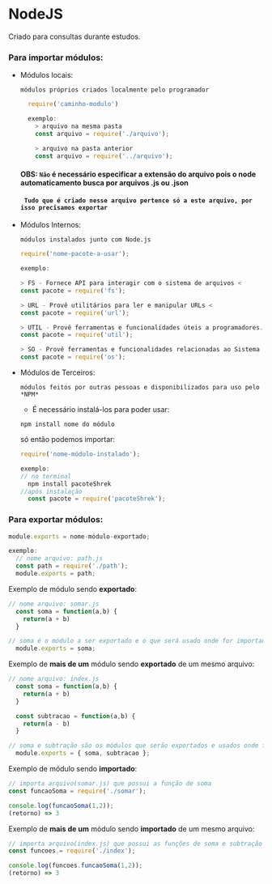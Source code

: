 # NodeJS
 Criado para consultas durante estudos.

### Para importar módulos: 
  * Módulos locais:

    `módulos próprios criados localmente pelo programador`
    ```javascript
      require('caminho-modulo')

      exemplo: 
        > arquivo na mesma pasta
        const arquivo = require('./arquivo');

        > arquivo na pasta anterior
        const arquivo = require('../arquivo');
    ```
    #### OBS: `Não` é necessário especificar a extensão do arquivo pois o node automaticamento busca por arquivos **.js** ou **.json**
    #### ` Tudo que é criado nesse arquivo pertence só a este arquivo, por isso precisamos exportar`

  * Módulos Internos:

    `módulos instalados junto com Node.js`
      ```javascript
    require('nome-pacote-a-usar');

    exemplo:

      > FS - Fornece API para interagir com o sistema de arquivos <
      const pacote = require('fs');

      > URL - Provê utilitários para ler e manipular URLs <
      const pacote = require('url');

      > UTIL - Provê ferramentas e funcionalidades úteis a programadores. < 
      const pacote = require('util');

      > SO - Provê ferramentas e funcionalidades relacionadas ao Sistema Operacional <
      const pacote = require('os');
    ```
  * Módulos de Terceiros:

    `módulos feitos por outras pessoas e disponibilizados para uso pelo *NPM*`
    * É necessário instalá-los para poder usar:
    ```
    npm install nome do módulo
    ```
    só então podemos importar:
    ```javascript
    require('nome-módulo-instalado');

    exemplo:
    // no terminal
      npm install pacoteShrek
    //após instalação
      const pacote = require('pacoteShrek');

### Para exportar módulos:
```javascript
module.exports = nome-módulo-exportado;

exemplo:
  // nome arquivo: path.js
  const path = require('./path');
  module.exports = path;
```

Exemplo de módulo sendo **exportado**:
```javascript
// nome arquivo: somar.js
  const soma = function(a,b) {
    return(a + b)
  }

// soma é o módulo a ser exportado e o que será usado onde for importado
  module.exports = soma;
```

Exemplo de **mais de um** módulo sendo **exportado** de um mesmo arquivo:
```javascript
// nome arquivo: index.js
  const soma = function(a,b) {
    return(a + b)
  }

  const subtracao = function(a,b) {
    return(a - b)
  }

// soma e subtração são os módulos que serão exportados e usados onde forem importados
  module.exports = { soma, subtracao };
```

Exemplo de módulo sendo **importado**:
```javascript
// importa arquivo(somar.js) que possui a função de soma
const funcaoSoma = require('./somar');

console.log(funcaoSoma(1,2));
(retorno) => 3
```

Exemplo de **mais de um** módulo sendo **importado** de um mesmo arquivo:
```javascript
// importa arquivo(index.js) que possui as funções de soma e subtração
const funcoes = require('./index');

console.log(funcoes.funcaoSoma(1,2));
(retorno) => 3
```

<!-- ###  Determina o caminho do diretório do módulo:
```javascript
const path = require('./path');

path.dirname('usr/share/gnome');

(retorno) => 'usr/share/'
```
### Passa conjunto de nomes pra gerar um caminho para o módulo:
```javascript
const path = require('./path');
path.resolve( 'usr', 'share', 'gnome');

(retorno) => '/home/usuario/pasta-arquivo/nome-arquivo/usr/share/gnome'
```

### Passa conjunto de nomes e junta pra gerar um caminho a artir da raíz (/):
```javascript
const path = require('./path');
path.resolve( '/', 'usr', 'share', 'gnome');

(retorno) => '/usr/share/gnome'
``` -->